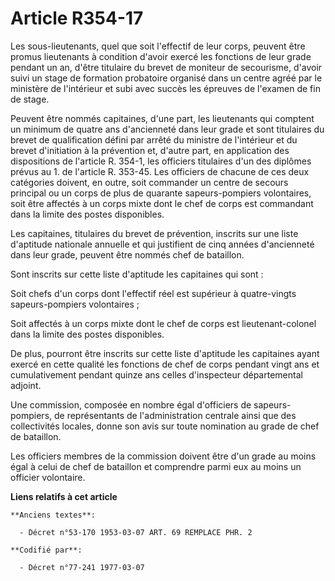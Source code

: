 # Article R354-17

Les sous-lieutenants, quel que soit l'effectif de leur corps, peuvent être promus lieutenants à condition d'avoir exercé les
fonctions de leur grade pendant un an, d'être titulaire du brevet de moniteur de secourisme, d'avoir suivi un stage de
formation probatoire organisé dans un centre agréé par le ministère de l'intérieur et subi avec succès les épreuves de
l'examen de fin de stage.

Peuvent être nommés capitaines, d'une part, les lieutenants qui comptent un minimum de quatre ans d'ancienneté dans leur
grade et sont titulaires du brevet de qualification défini par arrêté du ministre de l'intérieur et du brevet d'initiation à
la prévention et, d'autre part, en application des dispositions de l'article R. 354-1, les officiers titulaires d'un des
diplômes prévus au 1. de l'article R. 353-45. Les officiers de chacune de ces deux catégories doivent, en outre, soit
commander un centre de secours principal ou un corps de plus de quarante sapeurs-pompiers volontaires, soit être affectés à
un corps mixte dont le chef de corps est commandant dans la limite des postes disponibles.

Les capitaines, titulaires du brevet de prévention, inscrits sur une liste d'aptitude nationale annuelle et qui justifient
de cinq années d'ancienneté dans leur grade, peuvent être nommés chef de bataillon.

Sont inscrits sur cette liste d'aptitude les capitaines qui sont :

Soit chefs d'un corps dont l'effectif réel est supérieur à quatre-vingts sapeurs-pompiers volontaires ;

Soit affectés à un corps mixte dont le chef de corps est lieutenant-colonel dans la limite des postes disponibles.

De plus, pourront être inscrits sur cette liste d'aptitude les capitaines ayant exercé en cette qualité les fonctions de chef
de corps pendant vingt ans et cumulativement pendant quinze ans celles d'inspecteur départemental adjoint.

Une commission, composée en nombre égal d'officiers de sapeurs-pompiers, de représentants de l'administration centrale ainsi
que des collectivités locales, donne son avis sur toute nomination au grade de chef de bataillon.

Les officiers membres de la commission doivent être d'un grade au moins égal à celui de chef de bataillon et comprendre parmi
eux au moins un officier volontaire.

**Liens relatifs à cet article**

	**Anciens textes**:

	  - Décret n°53-170 1953-03-07 ART. 69 REMPLACE PHR. 2

	**Codifié par**:

	  - Décret n°77-241 1977-03-07
